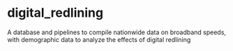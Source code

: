 # digital_redlining
A database and pipelines to compile nationwide data on broadband speeds, with demographic data to analyze the effects of digital redlining
